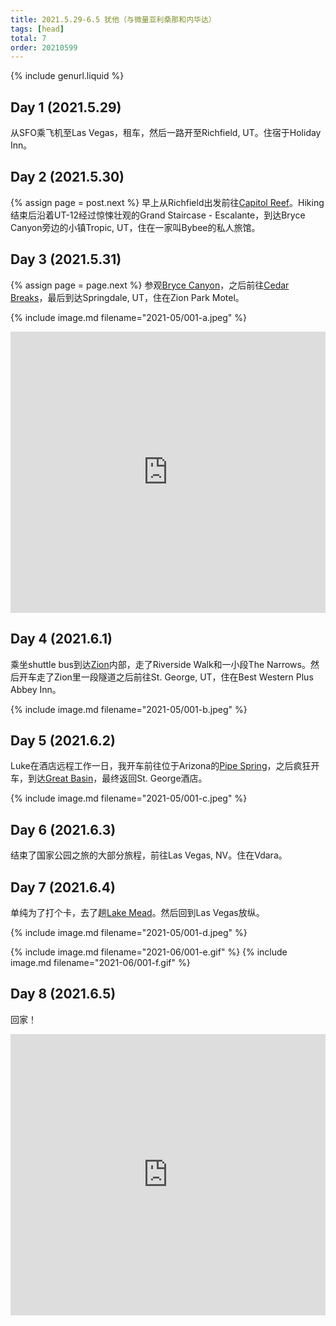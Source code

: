 ```yaml
---
title: 2021.5.29-6.5 犹他（与微量亚利桑那和内华达）
tags: [head]
total: 7
order: 20210599
---
```


{% include genurl.liquid %}

## Day 1 (2021.5.29)
从SFO乘飞机至Las Vegas，租车，然后一路开至Richfield, UT。住宿于Holiday Inn。

## Day 2 (2021.5.30)
{% assign page = post.next %}
早上从Richfield出发前往[Capitol Reef]({{arr[0]}})。Hiking结束后沿着UT-12经过惊悚壮观的Grand Staircase - Escalante，到达Bryce Canyon旁边的小镇Tropic, UT，住在一家叫Bybee的私人旅馆。

## Day 3 (2021.5.31)
{% assign page = page.next %}
参观[Bryce Canyon]({{arr[1]}})，之后前往[Cedar Breaks]({{arr[2]}})，最后到达Springdale, UT，住在Zion Park Motel。

{% include image.md filename="2021-05/001-a.jpeg" %}

<iframe src="https://www.google.com/maps/embed?pb=!1m52!1m12!1m3!1d1621193.246310405!2d-114.28250549931205!3d37.47504993701899!2m3!1f0!2f0!3f0!3m2!1i1024!2i768!4f13.1!4m37!3e0!4m5!1s0x80beb782a4f57dd1%3A0x3accd5e6d5b379a3!2sLas%20Vegas%2C%20NV!3m2!1d36.171563!2d-115.13910089999999!4m5!1s0x874b12e630ae3865%3A0x5005ad596b941a15!2sHoliday%20Inn%20Express%20%26%20Suites%20Richfield%2C%20an%20IHG%20Hotel%2C%20West%201400%20North%2C%20Richfield%2C%20UT!3m2!1d38.787761499999995!2d-112.08610589999999!4m5!1s0x874a1d7baa72f1c9%3A0x117b5419cbc5ec58!2sCapitol%20Gorge%20Trailhead%2C%20Torrey%2C%20UT!3m2!1d38.209575699999995!2d-111.16916769999999!4m5!1s0x87356e685ce3b27d%3A0x283fc6c6b50c7cfb!2sBybee&#39;s%20Steppingstone%20Motel%2C%20South%20Main%20Street%2C%20Tropic%2C%20UT!3m2!1d37.6235742!2d-112.0815159!4m5!1s0x87353fe04c817351%3A0x9a2b25a3b01e2dce!2sRainbow%20Point%2C%20Utah!3m2!1d37.475938899999996!2d-112.24071479999999!4m5!1s0x80caa5a36688d559%3A0x307e73553eeb9a54!2sTemporary%20Visitor%20Center!3m2!1d37.6093311!2d-112.8375598!5e0!3m2!1sen!2sus!4v1652163983919!5m2!1sen!2sus" width="100%" height="450" style="border:0;" allowfullscreen="" loading="lazy" referrerpolicy="no-referrer-when-downgrade"></iframe>

## Day 4 (2021.6.1)
乘坐shuttle bus到达[Zion]({{arr[3]}})内部，走了Riverside Walk和一小段The Narrows。然后开车走了Zion里一段隧道之后前往St. George, UT，住在Best Western Plus Abbey Inn。

{% include image.md filename="2021-05/001-b.jpeg" %}

## Day 5 (2021.6.2)
Luke在酒店远程工作一日，我开车前往位于Arizona的[Pipe Spring]({{arr[4]}})，之后疯狂开车，到达[Great Basin]({{arr[5]}})，最终返回St. George酒店。

{% include image.md filename="2021-05/001-c.jpeg" %}

## Day 6 (2021.6.3)
结束了国家公园之旅的大部分旅程，前往Las Vegas, NV。住在Vdara。

## Day 7 (2021.6.4)
单纯为了打个卡，去了趟[Lake Mead]({{arr[6]}})。然后回到Las Vegas放纵。

{% include image.md filename="2021-05/001-d.jpeg" %}

{% include image.md filename="2021-06/001-e.gif" %}
{% include image.md filename="2021-06/001-f.gif" %}

## Day 8 (2021.6.5)
回家！

<iframe src="https://www.google.com/maps/embed?pb=!1m70!1m12!1m3!1d3242529.203191169!2d-116.20642039860383!3d37.47176034978707!2m3!1f0!2f0!3f0!3m2!1i1024!2i768!4f13.1!4m55!3e0!4m5!1s0x80cac2a62b61a4a9%3A0xcdfc1f24ddb87407!2sZion%20Park%20Motel!3m2!1d37.1888145!2d-112.9983749!4m5!1s0x80cac174006c0f5f%3A0x2ee1ec5c15eefc5e!2sTemple%20of%20Sinawava!3m2!1d37.2842896!2d-112.9467663!4m5!1s0x80ca45257aa97aeb%3A0x42faf7fa3a65c838!2sBest%20Western%20Plus%20Abbey%20Inn!3m2!1d37.0890245!2d-113.58426689999999!4m5!1s0x80cb310ac617d383%3A0xe4c94230bf69e823!2sPipe%20Spring%20National%20Monument!3m2!1d36.8628266!2d-112.7398566!4m5!1s0x80b160a3748e78af%3A0x2c3e26f5f175f10f!2sLehman%20Caves%20Visitor%20Center!3m2!1d39.005582499999996!2d-114.21978539999999!4m5!1s0x80ca45257aa97aeb%3A0x42faf7fa3a65c838!2sBest%20Western%20Plus%20Abbey%20Inn!3m2!1d37.0890245!2d-113.58426689999999!4m5!1s0x80c8c43599d7119b%3A0x2d6c29d4fa5b4511!2sVdara%20Hotel%20%26%20Spa!3m2!1d36.1092795!2d-115.17775759999999!4m5!1s0x80c92c9085fe56db%3A0x44bb40f6acfd63be!2sLake%20Mead%20Visitor%20Center!3m2!1d36.0100195!2d-114.7967649!4m5!1s0x80c8c43599d7119b%3A0x2d6c29d4fa5b4511!2sVdara%20Hotel%20%26%20Spa!3m2!1d36.1092795!2d-115.17775759999999!5e0!3m2!1sen!2sus!4v1652165322120!5m2!1sen!2sus" width="100%" height="450" style="border:0;" allowfullscreen="" loading="lazy" referrerpolicy="no-referrer-when-downgrade"></iframe>
